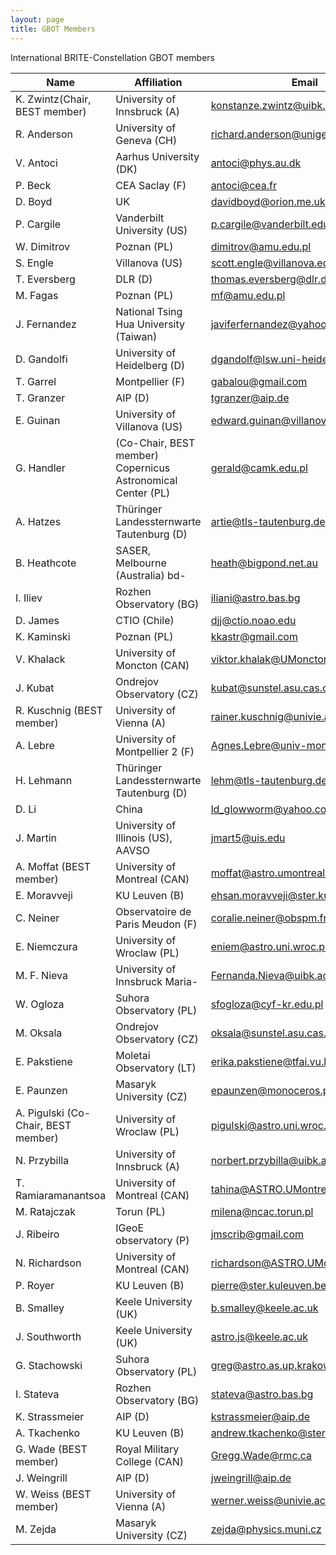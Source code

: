 ```yaml
---
layout: page
title: GBOT Members
---
```


International BRITE-Constellation GBOT members

|Name | Affiliation | Email |
|-----|-------------|--------|
|K. Zwintz(Chair, BEST member)|	University of Innsbruck (A)	|[konstanze.zwintz@uibk.ac.at](mailto:konstanze.zwintz@uibk.ac.at)
|R. Anderson|	University of Geneva (CH)	|[richard.anderson@unige.ch](mailto:richard.anderson@unige.ch)
|V. Antoci|	Aarhus University (DK)	|[antoci@phys.au.dk](mailto:antoci@phys.au.dk)
|P. Beck|	CEA Saclay (F)	|[antoci@cea.fr](mailto:antoci@cea.fr)
|D. Boyd|	UK	|[davidboyd@orion.me.uk](mailto:davidboyd@orion.me.uk)
|P. Cargile|	Vanderbilt University (US)	|[p.cargile@vanderbilt.edu](mailto:p.cargile@vanderbilt.edu)
|W. Dimitrov|	Poznan (PL)	|[dimitrov@amu.edu.pl](mailto:dimitrov@amu.edu.pl)
|S. Engle|	Villanova (US)	|[scott.engle@villanova.edu](mailto:scott.engle@villanova.edu)
|T. Eversberg|	DLR (D)	|[thomas.eversberg@dlr.de](mailto:thomas.eversberg@dlr.de)
|M. Fagas|	Poznan (PL)	|[mf@amu.edu.pl](mailto:mf@amu.edu.pl)
|J. Fernandez|	National Tsing Hua University (Taiwan)	|[javiferfernandez@yahoo.es](mailto:javiferfernandez@yahoo.es)
|D. Gandolfi|	University of Heidelberg (D)	|[dgandolf@lsw.uni-heidelberg.de](mailto:dgandolf@lsw.uni-heidelberg.de)
|T. Garrel|	Montpellier (F)	|[gabalou@gmail.com](mailto:gabalou@gmail.com)
|T. Granzer|	AIP (D)	|[tgranzer@aip.de](mailto:tgranzer@aip.de)
|E. Guinan|	University of Villanova (US)	|[edward.guinan@villanova.edu](mailto:edward.guinan@villanova.edu)
|G. Handler| (Co-Chair, BEST member)	Copernicus Astronomical Center (PL)	|[gerald@camk.edu.pl](mailto:gerald@camk.edu.pl)
|A. Hatzes|	Thüringer Landessternwarte Tautenburg (D)	|[artie@tls-tautenburg.de](mailto:artie@tls-tautenburg.de)
|B. Heathcote|	SASER, Melbourne (Australia)	bd-|[heath@bigpond.net.au](mailto:heath@bigpond.net.au)
|I. Iliev|	Rozhen Observatory (BG)	|[iliani@astro.bas.bg](mailto:iliani@astro.bas.bg)
|D. James|	CTIO (Chile)	|[djj@ctio.noao.edu](mailto:djj@ctio.noao.edu)
|K. Kaminski|	Poznan (PL)	|[kkastr@gmail.com](mailto:kkastr@gmail.com)
|V. Khalack|	University of Moncton (CAN)	|[viktor.khalak@UMoncton.ca](mailto:viktor.khalak@UMoncton.ca)
|J. Kubat|	Ondrejov Observatory (CZ)	|[kubat@sunstel.asu.cas.cz](mailto:kubat@sunstel.asu.cas.cz)
|R. Kuschnig (BEST member)|	University of Vienna (A)	|[rainer.kuschnig@univie.ac.at](mailto:rainer.kuschnig@univie.ac.at)
|A. Lebre|	University of Montpellier 2 (F)	|[Agnes.Lebre@univ-montp2.fr](mailto:Agnes.Lebre@univ-montp2.fr)
|H. Lehmann|	Thüringer Landessternwarte Tautenburg (D)	|[lehm@tls-tautenburg.de](mailto:lehm@tls-tautenburg.de)
|D. Li|	China	|[ld_glowworm@yahoo.com](mailto:ld_glowworm@yahoo.com)
|J. Martin|	University of Illinois (US), AAVSO	|[jmart5@uis.edu](mailto:jmart5@uis.edu)
|A. Moffat (BEST member)|	University of Montreal (CAN)	|[moffat@astro.umontreal.ca](mailto:moffat@astro.umontreal.ca)
|E. Moravveji|	KU Leuven (B)	|[ehsan.moravveji@ster.kuleuven.be](mailto:ehsan.moravveji@ster.kuleuven.be)
|C. Neiner|	Observatoire de Paris Meudon (F)	|[coralie.neiner@obspm.fr](mailto:coralie.neiner@obspm.fr)
|E. Niemczura|	University of Wroclaw (PL)	|[eniem@astro.uni.wroc.pl](mailto:eniem@astro.uni.wroc.pl)
|M. F. Nieva|	University of Innsbruck	Maria-|[Fernanda.Nieva@uibk.ac.at](mailto:Fernanda.Nieva@uibk.ac.at)
|W. Ogloza|	Suhora Observatory (PL)	|[sfogloza@cyf-kr.edu.pl](mailto:sfogloza@cyf-kr.edu.pl)
|M. Oksala|	Ondrejov Observatory (CZ)	|[oksala@sunstel.asu.cas.cz](mailto:oksala@sunstel.asu.cas.cz)
|E. Pakstiene|	Moletai Observatory (LT)	|[erika.pakstiene@tfai.vu.lt](mailto:erika.pakstiene@tfai.vu.lt)
|E. Paunzen|	Masaryk University (CZ)	|[epaunzen@monoceros.physics.muni.cz](mailto:epaunzen@monoceros.physics.muni.cz)
|A. Pigulski (Co-Chair, BEST member)|	University of Wroclaw (PL)	|[pigulski@astro.uni.wroc.pl](mailto:pigulski@astro.uni.wroc.pl)
|N. Przybilla|	University of Innsbruck (A)	|[norbert.przybilla@uibk.ac.at](mailto:norbert.przybilla@uibk.ac.at)
|T. Ramiaramanantsoa|	University of Montreal (CAN)	|[tahina@ASTRO.UMontreal.ca](mailto:tahina@ASTRO.UMontreal.ca)
|M. Ratajczak|	Torun (PL)	|[milena@ncac.torun.pl](mailto:milena@ncac.torun.pl)
|J. Ribeiro|	IGeoE observatory (P)	|[jmscrib@gmail.com](mailto:jmscrib@gmail.com)
|N. Richardson|	University of Montreal (CAN)	|[richardson@ASTRO.UMontreal.CA](mailto:richardson@ASTRO.UMontreal.CA)
|P. Royer|	KU Leuven (B)	|[pierre@ster.kuleuven.be](mailto:pierre@ster.kuleuven.be)
|B. Smalley|	Keele University (UK)	|[b.smalley@keele.ac.uk](mailto:b.smalley@keele.ac.uk)
|J. Southworth|	Keele University (UK)	|[astro.js@keele.ac.uk](mailto:astro.js@keele.ac.uk)
|G. Stachowski|	Suhora Observatory (PL)	|[greg@astro.as.up.krakow.pl](mailto:greg@astro.as.up.krakow.pl)
|I. Stateva|	Rozhen Observatory (BG)	|[stateva@astro.bas.bg](mailto:stateva@astro.bas.bg)
|K. Strassmeier|	AIP (D)	|[kstrassmeier@aip.de](mailto:kstrassmeier@aip.de)
|A. Tkachenko|	KU Leuven (B)	|[andrew.tkachenko@ster.kuleuven.be](mailto:andrew.tkachenko@ster.kuleuven.be)
|G. Wade (BEST member)|	Royal Military College (CAN)	|[Gregg.Wade@rmc.ca](mailto:Gregg.Wade@rmc.ca)
|J. Weingrill|	AIP (D)	|[jweingrill@aip.de](mailto:jweingrill@aip.de)
|W. Weiss (BEST member)|	University of Vienna (A)	|[werner.weiss@univie.ac.at](mailto:werner.weiss@univie.ac.at)
|M. Zejda|	Masaryk University (CZ)	|[zejda@physics.muni.cz](mailto:zejda@physics.muni.cz)